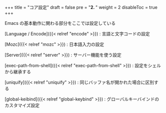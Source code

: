 +++
title = "コア設定"
draft = false
pre = "<b>2. </b>"
weight = 2
disableToc = true
+++

Emacs の基本動作に関わる部分をここでは設定している

[Language / Encode]({{< relref "encode" >}})
: 言語と文字コードの設定

[Mozc]({{< relref "mozc" >}})
: 日本語入力の設定

[Server]({{< relref "server" >}})
: サーバー機能を使う設定

[exec-path-from-shell]({{< relref "exec-path-from-shell" >}})
: 設定をシェルから継承する

[uniquify]({{< relref "uniquify" >}})
: 同じバッファ名が開かれた場合に区別する

[global-keibind]({{< relref "global-keybind" >}})
: グローバルキーバインドのカスタマイズ設定

